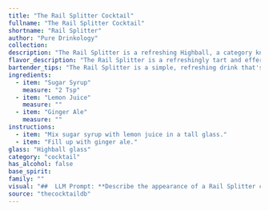 ```yaml
---
title: "The Rail Splitter Cocktail"
fullname: "The Rail Splitter Cocktail"
shortname: "Rail Splitter"
author: "Pure Drinkology"
collection:
description: "The Rail Splitter is a refreshing Highball, a category known for its tall, mixed drinks. This particular cocktail is likely a recent creation, inspired by the simplicity and refreshment of classic Highballs like the Gin & Tonic. Its name, referencing the American pioneer Abraham Lincoln, suggests an American origin. "
flavor_description: "The Rail Splitter is a refreshingly tart and effervescent cocktail. The sugar syrup provides a balanced sweetness, while the lemon juice offers a bright acidity. The ginger ale adds a delightful spice and bubbly texture, creating a light and lively experience. The combination of these ingredients results in a crisp and invigorating drink, perfect for any occasion. "
bartender_tips: "The Rail Splitter is a simple, refreshing drink that's easy to make, but there are a few tips to keep in mind:* Use a good quality ginger ale for the best flavor.* Adjust the sweetness by adding more or less sugar syrup to taste.* Shake the cocktail well with ice to chill it properly.* Garnish with a lemon wedge or a sprig of fresh mint for a touch of elegance. "
ingredients:
  - item: "Sugar Syrup"
    measure: "2 Tsp"
  - item: "Lemon Juice"
    measure: ""
  - item: "Ginger Ale"
    measure: ""
instructions:
  - item: "Mix sugar syrup with lemon juice in a tall glass."
  - item: "Fill up with ginger ale."
glass: "Highball glass"
category: "cocktail"
has_alcohol: false
base_spirit:
family: ""
visual: "##  LLM Prompt: **Describe the appearance of a Rail Splitter cocktail, a refreshing drink made with sugar syrup, lemon juice, and ginger ale. Consider the following aspects:*** **Color:** What is the overall hue of the drink? Is it light or dark? Does it have any specific shades or tints?* **Clarity:** Is the drink clear or cloudy? Does it have any visible particles?* **Texture:**  Is the drink smooth or bubbly? Are there any layers or gradients?* **Garnish:** Does the drink have any garnishes? If so, describe them and their placement.* **Glassware:** What type of glass is the drink typically served in?**Example:**The Rail Splitter presents a vibrant, effervescent yellow hue.  Its clarity is pristine, showcasing the gentle bubbles that rise from its depths. The drink is topped with a sprig of fresh mint, its emerald green leaves adding a touch of color and aroma. "
source: "thecocktaildb"
---
```


